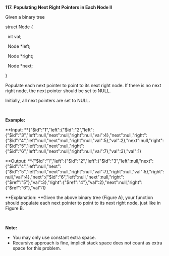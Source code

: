 **117. Populating Next Right Pointers in Each Node II**

Given a binary tree

struct Node {

  int val;

  Node *left;

  Node *right;

  Node *next;

}

Populate each next pointer to point to its next right node. If there is no next right node, the next pointer should be set to NULL.

Initially, all next pointers are set to NULL.

 

**Example:**

**Input: **{"$id":"1","left":{"$id":"2","left":{"$id":"3","left":null,"next":null,"right":null,"val":4},"next":null,"right":{"$id":"4","left":null,"next":null,"right":null,"val":5},"val":2},"next":null,"right":{"$id":"5","left":null,"next":null,"right":{"$id":"6","left":null,"next":null,"right":null,"val":7},"val":3},"val":1}

**Output: **{"$id":"1","left":{"$id":"2","left":{"$id":"3","left":null,"next":{"$id":"4","left":null,"next":{"$id":"5","left":null,"next":null,"right":null,"val":7},"right":null,"val":5},"right":null,"val":4},"next":{"$id":"6","left":null,"next":null,"right":{"$ref":"5"},"val":3},"right":{"$ref":"4"},"val":2},"next":null,"right":{"$ref":"6"},"val":1}

**Explanation: **Given the above binary tree (Figure A), your function should populate each next pointer to point to its next right node, just like in Figure B.

 

**Note:**

- You may only use constant extra space.
- Recursive approach is fine, implicit stack space does not count as extra space for this problem.

